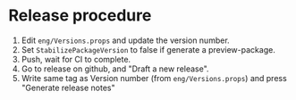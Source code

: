 # Release procedure

1. Edit `eng/Versions.props` and update the version number.
2. Set `StabilizePackageVersion` to false if generate a preview-package.
3. Push, wait for CI to complete.
4. Go to release on github, and "Draft a new release".
5. Write same tag as Version number (from `eng/Versions.props`) and press "Generate release notes"